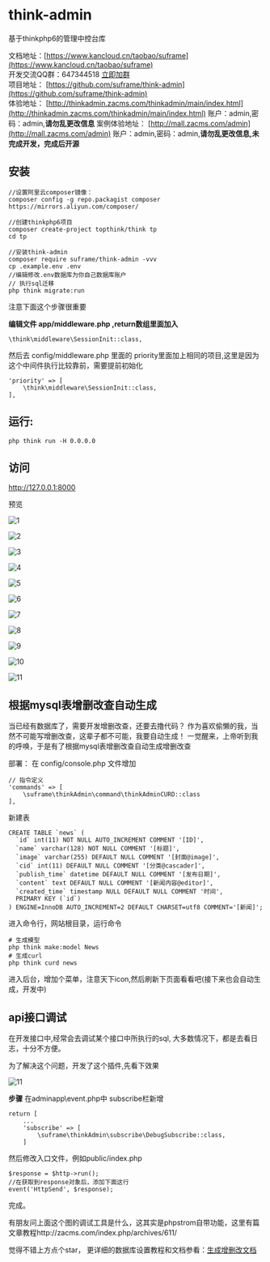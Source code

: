 # think-admin
基于thinkphp6的管理中控台库

文档地址：[https://www.kancloud.cn/taobao/suframe](https://www.kancloud.cn/taobao/suframe)   
开发交流QQ群：647344518   [立即加群](http://shang.qq.com/wpa/qunwpa?idkey=83a58116f995c9f83af6dc2b4ea372e38397349c8f1973d8c9827e4ae4d9f50e)     
项目地址： [https://github.com/suframe/think-admin](https://github.com/suframe/think-admin)  
体验地址： [http://thinkadmin.zacms.com/thinkadmin/main/index.html](http://thinkadmin.zacms.com/thinkadmin/main/index.html)  账户：admin,密码：admin,**请勿乱更改信息**
案例体验地址： [http://mall.zacms.com/admin](http://mall.zacms.com/admin)  账户：admin,密码：admin,**请勿乱更改信息,未完成开发，完成后开源**

## 安装
```
//设置阿里云composer镜像：
composer config -g repo.packagist composer https://mirrors.aliyun.com/composer/

//创建thinkphp6项目
composer create-project topthink/think tp
cd tp
```

```
//安装think-admin
composer require suframe/think-admin -vvv
cp .example.env .env
//编辑修改.env数据库为你自己数据库账户
// 执行sql迁移
php think migrate:run
```
注意下面这个步骤很重要

**编辑文件 app/middleware.php ,return数组里面加入**

```
\think\middleware\SessionInit::class,
```

然后去 config/middleware.php 里面的 priority里面加上相同的项目,这里是因为这个中间件执行比较靠前，需要提前初始化
```
'priority' => [
    \think\middleware\SessionInit::class,
],
```

## 运行:
```
php think run -H 0.0.0.0
```
## 访问
 http://127.0.0.1:8000

预览

![1](https://oss-qn.zacms.com/1.png)

![2](https://oss-qn.zacms.com/2.png)

![3](https://oss-qn.zacms.com/3.png)

![4](https://oss-qn.zacms.com/4.png)

![5](https://oss-qn.zacms.com/5.png)

![6](https://oss-qn.zacms.com/6.png)

![7](https://oss-qn.zacms.com/7.png)

![8](https://oss-qn.zacms.com/8.png)

![9](https://oss-qn.zacms.com/9.png)

![10](https://oss-qn.zacms.com/10.png)

![11](https://oss-qn.zacms.com/11.png)


## 根据mysql表增删改查自动生成
当已经有数据库了，需要开发增删改查，还要去撸代码？
作为喜欢偷懒的我，当然不可能写增删改查，这辈子都不可能，我要自动生成！
一觉醒来，上帝听到我的呼唤，于是有了根据mysql表增删改查自动生成增删改查

部署：
在 config/console.php 文件增加

```
// 指令定义
'commands' => [
    \suframe\thinkAdmin\command\thinkAdminCURD::class
],
```

新建表
```
CREATE TABLE `news` (
  `id` int(11) NOT NULL AUTO_INCREMENT COMMENT '[ID]',
  `name` varchar(128) NOT NULL COMMENT '[标题]',
  `image` varchar(255) DEFAULT NULL COMMENT '[封面@image]',
  `cid` int(11) DEFAULT NULL COMMENT '[分类@cascader]',
  `publish_time` datetime DEFAULT NULL COMMENT '[发布日期]',
  `content` text DEFAULT NULL COMMENT '[新闻内容@editor]',
  `created_time` timestamp NULL DEFAULT NULL COMMENT '时间',
  PRIMARY KEY (`id`)
) ENGINE=InnoDB AUTO_INCREMENT=2 DEFAULT CHARSET=utf8 COMMENT='[新闻]';
```

进入命令行，网站根目录，运行命令
```
# 生成模型
php think make:model News
# 生成curl
php think curd news
```
进入后台，增加个菜单，注意天下icon,然后刷新下页面看看吧(接下来也会自动生成，开发中)

## api接口调试
在开发接口中,经常会去调试某个接口中所执行的sql, 大多数情况下，都是去看日志，十分不方便。

为了解决这个问题，开发了这个插件,先看下效果

![11](https://oss-qn.zacms.com/12.png)

**步骤**
在adminapp\event.php中 subscribe栏新增
```
return [
    ...
    'subscribe' => [
        \suframe\thinkAdmin\subscribe\DebugSubscribe::class,
    ]
```
然后修改入口文件，例如public/index.php
```
$response = $http->run();
//在获取到response对象后，添加下面这行
event('HttpSend', $response);
```

完成。

有朋友问上面这个图的调试工具是什么，这其实是phpstrom自带功能，这里有篇文章教程http://zacms.com/index.php/archives/611/


觉得不错上方点个star，
更详细的数据库设置教程和文档参看：[生成增删改文档](https://github.com/suframe/think-admin/blob/master/src/command/read.md)
